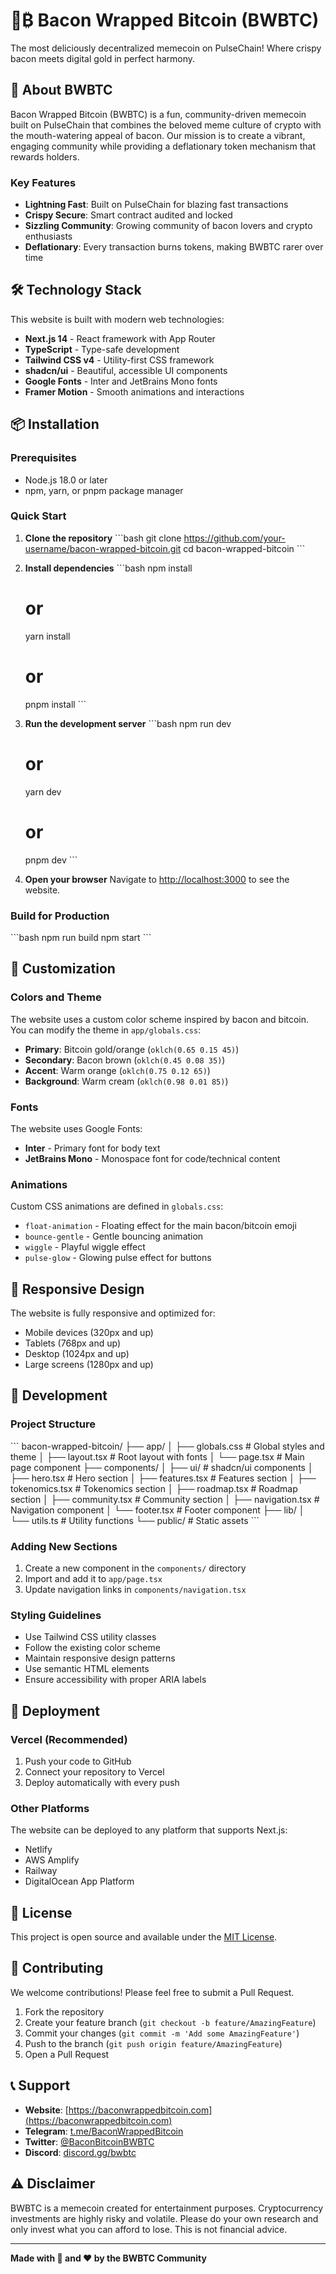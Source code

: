 # 🥓₿ Bacon Wrapped Bitcoin (BWBTC)

The most deliciously decentralized memecoin on PulseChain! Where crispy bacon meets digital gold in perfect harmony.

## 🚀 About BWBTC

Bacon Wrapped Bitcoin (BWBTC) is a fun, community-driven memecoin built on PulseChain that combines the beloved meme culture of crypto with the mouth-watering appeal of bacon. Our mission is to create a vibrant, engaging community while providing a deflationary token mechanism that rewards holders.

### Key Features

- **Lightning Fast**: Built on PulseChain for blazing fast transactions
- **Crispy Secure**: Smart contract audited and locked
- **Sizzling Community**: Growing community of bacon lovers and crypto enthusiasts
- **Deflationary**: Every transaction burns tokens, making BWBTC rarer over time

## 🛠️ Technology Stack

This website is built with modern web technologies:

- **Next.js 14** - React framework with App Router
- **TypeScript** - Type-safe development
- **Tailwind CSS v4** - Utility-first CSS framework
- **shadcn/ui** - Beautiful, accessible UI components
- **Google Fonts** - Inter and JetBrains Mono fonts
- **Framer Motion** - Smooth animations and interactions

## 📦 Installation

### Prerequisites

- Node.js 18.0 or later
- npm, yarn, or pnpm package manager

### Quick Start

1. **Clone the repository**
   \`\`\`bash
   git clone https://github.com/your-username/bacon-wrapped-bitcoin.git
   cd bacon-wrapped-bitcoin
   \`\`\`

2. **Install dependencies**
   \`\`\`bash
   npm install
   # or
   yarn install
   # or
   pnpm install
   \`\`\`

3. **Run the development server**
   \`\`\`bash
   npm run dev
   # or
   yarn dev
   # or
   pnpm dev
   \`\`\`

4. **Open your browser**
   Navigate to [http://localhost:3000](http://localhost:3000) to see the website.

### Build for Production

\`\`\`bash
npm run build
npm start
\`\`\`

## 🎨 Customization

### Colors and Theme

The website uses a custom color scheme inspired by bacon and bitcoin. You can modify the theme in `app/globals.css`:

- **Primary**: Bitcoin gold/orange (`oklch(0.65 0.15 45)`)
- **Secondary**: Bacon brown (`oklch(0.45 0.08 35)`)
- **Accent**: Warm orange (`oklch(0.75 0.12 65)`)
- **Background**: Warm cream (`oklch(0.98 0.01 85)`)

### Fonts

The website uses Google Fonts:
- **Inter** - Primary font for body text
- **JetBrains Mono** - Monospace font for code/technical content

### Animations

Custom CSS animations are defined in `globals.css`:
- `float-animation` - Floating effect for the main bacon/bitcoin emoji
- `bounce-gentle` - Gentle bouncing animation
- `wiggle` - Playful wiggle effect
- `pulse-glow` - Glowing pulse effect for buttons

## 📱 Responsive Design

The website is fully responsive and optimized for:
- Mobile devices (320px and up)
- Tablets (768px and up)
- Desktop (1024px and up)
- Large screens (1280px and up)

## 🔧 Development

### Project Structure

\`\`\`
bacon-wrapped-bitcoin/
├── app/
│   ├── globals.css          # Global styles and theme
│   ├── layout.tsx           # Root layout with fonts
│   └── page.tsx             # Main page component
├── components/
│   ├── ui/                  # shadcn/ui components
│   ├── hero.tsx             # Hero section
│   ├── features.tsx         # Features section
│   ├── tokenomics.tsx       # Tokenomics section
│   ├── roadmap.tsx          # Roadmap section
│   ├── community.tsx        # Community section
│   ├── navigation.tsx       # Navigation component
│   └── footer.tsx           # Footer component
├── lib/
│   └── utils.ts             # Utility functions
└── public/                  # Static assets
\`\`\`

### Adding New Sections

1. Create a new component in the `components/` directory
2. Import and add it to `app/page.tsx`
3. Update navigation links in `components/navigation.tsx`

### Styling Guidelines

- Use Tailwind CSS utility classes
- Follow the existing color scheme
- Maintain responsive design patterns
- Use semantic HTML elements
- Ensure accessibility with proper ARIA labels

## 🚀 Deployment

### Vercel (Recommended)

1. Push your code to GitHub
2. Connect your repository to Vercel
3. Deploy automatically with every push

### Other Platforms

The website can be deployed to any platform that supports Next.js:
- Netlify
- AWS Amplify
- Railway
- DigitalOcean App Platform

## 📄 License

This project is open source and available under the [MIT License](LICENSE).

## 🤝 Contributing

We welcome contributions! Please feel free to submit a Pull Request.

1. Fork the repository
2. Create your feature branch (`git checkout -b feature/AmazingFeature`)
3. Commit your changes (`git commit -m 'Add some AmazingFeature'`)
4. Push to the branch (`git push origin feature/AmazingFeature`)
5. Open a Pull Request

## 📞 Support

- **Website**: [https://baconwrappedbitcoin.com](https://baconwrappedbitcoin.com)
- **Telegram**: [t.me/BaconWrappedBitcoin](https://t.me/BaconWrappedBitcoin)
- **Twitter**: [@BaconBitcoinBWBTC](https://twitter.com/BaconBitcoinBWBTC)
- **Discord**: [discord.gg/bwbtc](https://discord.gg/bwbtc)

## ⚠️ Disclaimer

BWBTC is a memecoin created for entertainment purposes. Cryptocurrency investments are highly risky and volatile. Please do your own research and only invest what you can afford to lose. This is not financial advice.

---

**Made with 🥓 and ❤️ by the BWBTC Community**
